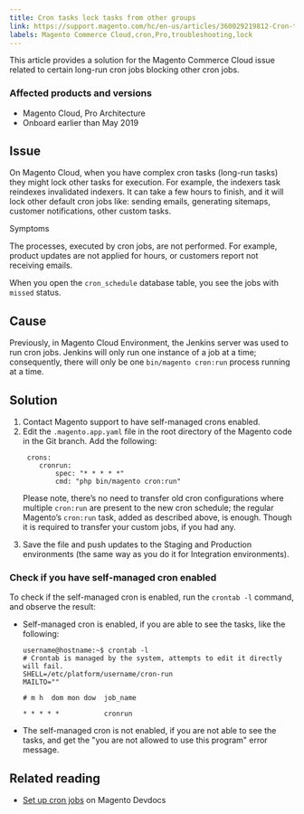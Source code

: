 ```yaml
---
title: Cron tasks lock tasks from other groups
link: https://support.magento.com/hc/en-us/articles/360029219812-Cron-tasks-lock-tasks-from-other-groups
labels: Magento Commerce Cloud,cron,Pro,troubleshooting,lock
---
```


<p>This article provides a solution for the Magento Commerce Cloud issue related to certain long-run cron jobs blocking other cron jobs.</p>
<h3>Affected products and versions</h3>
<ul>
<li>Magento Cloud, Pro Architecture</li>
<li>Onboard earlier than May 2019</li>
</ul>
<h2>Issue</h2>
<p>On Magento Cloud, when you have complex cron tasks (long-run tasks) they might lock other tasks for execution. For example, the indexers task reindexes invalidated indexers. It can take a few hours to finish, and it will lock other default cron jobs like: sending emails, generating sitemaps, customer notifications, other custom tasks.</p>
<p>Symptoms</p>
<p>The processes, executed by cron jobs, are not performed. For example, product updates are not applied for hours, or customers report not receiving emails.</p>
<p>When you open the <code>cron_schedule</code> database table, you see the jobs with <code>missed</code> status.</p>
<h2>Cause</h2>
<p>Previously, in Magento Cloud Environment, the Jenkins server was used to run cron jobs. Jenkins will only run one instance of a job at a time; consequently, there will only be one <code>bin/magento cron:run</code> process running at a time.</p>
<h2>Solution</h2>
<ol>
<li>Contact Magento support to have self-managed crons enabled.</li>
<li>Edit the <code>.magento.app.yaml</code> file in the root directory of the Magento code in the Git branch. Add the following:
<pre><code class="language-yaml"> crons:
    cronrun:
        spec: "* * * * *"
        cmd: "php bin/magento cron:run"</code></pre>
<p>Please note, there’s no need to transfer old cron configurations where multiple <code>cron:run</code> are present to the new cron schedule; the regular Magento’s <code>cron:run</code> task, added as described above, is enough. Though it is required to transfer your custom jobs, if you had any.</p>
</li>
<li>Save the file and push updates to the Staging and Production environments (the same way as you do it for Integration environments).</li>
</ol>
<h3>Check if you have self-managed cron enabled</h3>
<p>To check if the self-managed cron is enabled, run the <code>crontab -l</code> command, and observe the result:</p>
<ul>
<li>
<p>Self-managed cron is enabled, if you are able to see the tasks, like the following:</p>
<pre><code class="language-bash">username@hostname:~$ crontab -l
# Crontab is managed by the system, attempts to edit it directly will fail.
SHELL=/etc/platform/username/cron-run
MAILTO=""
  
# m h  dom mon dow  job_name
  
* * * * *           cronrun
</code></pre>
</li>
<li>
<p>The self-managed cron is not enabled, if you are not able to see the tasks, and get the "you are not allowed to use this program" error message.</p>
</li>
</ul>
<h2>Related reading</h2>
<ul>
<li>
<a href="https://devdocs.magento.com/guides/v2.3/cloud/configure/setup-cron-jobs.html">Set up cron jobs</a> on Magento Devdocs</li>
</ul>